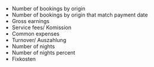 
+ Number of bookings by origin
+ Number of bookings by origin that match payment date
+ Gross earnings
+ Service fees/ Komission
+ Common expenses
+ Turnover/ Auszahlung
+ Number of nights
+ Number of nights percent
+ Fixkosten
